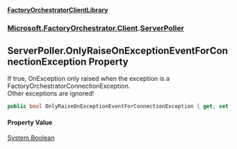 #### [FactoryOrchestratorClientLibrary](./FactoryOrchestratorClientLibrary.md 'FactoryOrchestratorClientLibrary')
### [Microsoft.FactoryOrchestrator.Client](./Microsoft-FactoryOrchestrator-Client.md 'Microsoft.FactoryOrchestrator.Client').[ServerPoller](./Microsoft-FactoryOrchestrator-Client-ServerPoller.md 'Microsoft.FactoryOrchestrator.Client.ServerPoller')
## ServerPoller.OnlyRaiseOnExceptionEventForConnectionException Property
If true, OnException only raised when the exception is a FactoryOrchestratorConnectionException.  
Other exceptions are ignored!  
```csharp
public bool OnlyRaiseOnExceptionEventForConnectionException { get; set; }
```
#### Property Value
[System.Boolean](https://docs.microsoft.com/en-us/dotnet/api/System.Boolean 'System.Boolean')  
